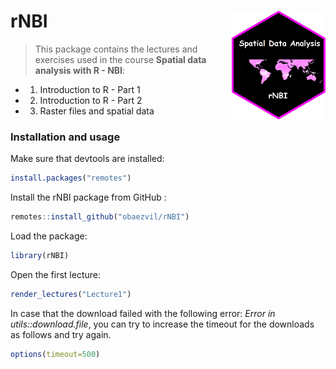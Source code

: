 # rNBI  <img src="./inst/logo/rNBI_Training.png" align="right" width="150" />

> This package contains the lectures and exercises used in the course **Spatial data analysis with R - NBI**:

- 1.  Introduction to R - Part 1

- 2.  Introduction to R - Part 2

- 3.  Raster files and spatial data

### Installation and usage

Make sure that devtools are installed:
```r
install.packages("remotes")
```
Install the rNBI package from GitHub :
```r
remotes::install_github("obaezvil/rNBI")
```
Load the package:
```r
library(rNBI)
```
Open the first lecture:
```r
render_lectures("Lecture1") 
```

In case that the download failed with the following error: *Error in utils::download.file*, you can try to increase the timeout for the downloads as follows and try again.
```r
options(timeout=500) 
```